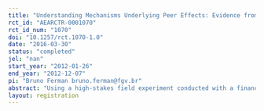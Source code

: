 ```yaml
---
title: "Understanding Mechanisms Underlying Peer Effects: Evidence from a Field Experiment on Financial Decisions"
rct_id: "AEARCTR-0001070"
rct_id_num: "1070"
doi: "10.1257/rct.1070-1.0"
date: "2016-03-30"
status: "completed"
jel: "nan"
start_year: "2012-01-26"
end_year: "2012-12-07"
pi: "Bruno Ferman bruno.ferman@fgv.br"
abstract: "Using a high-stakes field experiment conducted with a financial brokerage, we implement a novel design to separately identify two channels of social influence in financial decisions, both widely studied theoretically. When someone purchases an asset, his peers may also want to purchase it, both because they learn from his choice (“social learning”) and because his possession of the asset directly affects others’ utility of owning the same asset (“social utility”). We randomize whether one member of a peer pair who chose to purchase an asset has that choice implemented, thus randomizing his ability to possess the asset. Then, we randomize whether the second member of the pair: (i) receives no information about the first member, or (ii) is informed of the first member’s desire to purchase the asset and the result of the randomization that determined possession. This allows us to estimate the effects of learning plus possession, and learning alone, relative to a (no information) control group. We find that both social learning and social utility channels have statistically and economically significant effects on investment decisions. Evidence from a follow-up survey reveals that social learning effects are greatest when the first (second) investor is financially sophisticated (financially unsophisticated); investors report updating their beliefs about asset quality after learning about their peer’s revealed preference; and, they report motivations consistent with “keeping up with the Joneses” when learning about their peer’s possession of the asset. These results can help shed light on the mechanisms underlying herding behavior in financial markets and peer effects in consumption and investment decisions."
layout: registration
---
```


